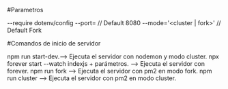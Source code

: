 #Parametros

--require dotenv/config
--port= <port> // Default 8080
--mode='<cluster | fork>' // Default Fork

#Comandos de inicio de servidor

npm run start-dev.--> Ejecuta el servidor con nodemon y modo cluster.
npx forever start --watch indexjs + parámetros. --> Ejecuta el servidor con forever.
npm run fork --> Ejecuta el servidor con pm2 en modo fork.
npm run cluster --> Ejecuta el servidor con pm2 en modo cluster.
